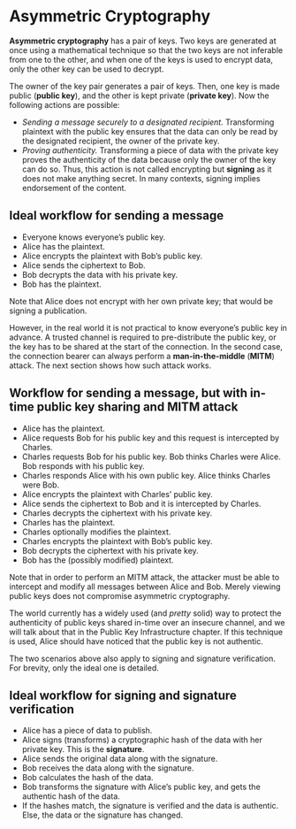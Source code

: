 # Asymmetric Cryptography

**Asymmetric cryptography** has a pair of keys. Two keys are generated at once using a mathematical technique so that the two keys are not inferable from one to the other, and when one of the keys is used to encrypt data, only the other key can be used to decrypt.

The owner of the key pair generates a pair of keys. Then, one key is made public (**public key**), and the other is kept private (**private key**). Now the following actions are possible:

- *Sending a message securely to a designated recipient.* Transforming plaintext with the public key ensures that the data can only be read by the designated recipient, the owner of the private key.
- *Proving authenticity.* Transforming a piece of data with the private key proves the authenticity of the data because only the owner of the key can do so. Thus, this action is not called encrypting but **signing** as it does not make anything secret. In many contexts, signing implies endorsement of the content.

## Ideal workflow for sending a message

- Everyone knows everyone’s public key.
- Alice has the plaintext.
- Alice encrypts the plaintext with Bob’s public key.
- Alice sends the ciphertext to Bob.
- Bob decrypts the data with his private key.
- Bob has the plaintext.

Note that Alice does not encrypt with her own private key; that would be signing a publication.

However, in the real world it is not practical to know everyone’s public key in advance. A trusted channel is required to pre-distribute the public key, or the key has to be shared at the start of the connection. In the second case, the connection bearer can always perform a **man-in-the-middle** (**MITM**) attack. The next section shows how such attack works.

## Workflow for sending a message, but with in-time public key sharing and MITM attack

- Alice has the plaintext.
- Alice requests Bob for his public key and this request is intercepted by Charles.
- Charles requests Bob for his public key. Bob thinks Charles were Alice. Bob responds with his public key.
- Charles responds Alice with his own public key. Alice thinks Charles were Bob.
- Alice encrypts the plaintext with Charles’ public key.
- Alice sends the ciphertext to Bob and it is intercepted by Charles.
- Charles decrypts the ciphertext with his private key.
- Charles has the plaintext.
- Charles optionally modifies the plaintext.
- Charles encrypts the plaintext with Bob’s public key.
- Bob decrypts the ciphertext with his private key.
- Bob has the (possibly modified) plaintext.

Note that in order to perform an MITM attack, the attacker must be able to intercept and modify all messages between Alice and Bob. Merely viewing public keys does not compromise asymmetric cryptography.

The world currently has a widely used (and *pretty* solid) way to protect the authenticity of public keys shared in-time over an insecure channel, and we will talk about that in the Public Key Infrastructure chapter. If this technique is used, Alice should have noticed that the public key is not authentic.

The two scenarios above also apply to signing and signature verification. For brevity, only the ideal one is detailed.

## Ideal workflow for signing and signature verification

- Alice has a piece of data to publish.
- Alice signs (transforms) a cryptographic hash of the data with her private key. This is the **signature**.
- Alice sends the original data along with the signature.
- Bob receives the data along with the signature.
- Bob calculates the hash of the data.
- Bob transforms the signature with Alice’s public key, and gets the authentic hash of the data.
- If the hashes match, the signature is verified and the data is authentic. Else, the data or the signature has changed.
